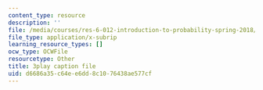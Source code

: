```yaml
---
content_type: resource
description: ''
file: /media/courses/res-6-012-introduction-to-probability-spring-2018/d6686a35c64ee6dd8c1076438ae577cf_2f9EfEga4Oo.srt
file_type: application/x-subrip
learning_resource_types: []
ocw_type: OCWFile
resourcetype: Other
title: 3play caption file
uid: d6686a35-c64e-e6dd-8c10-76438ae577cf
---
```

